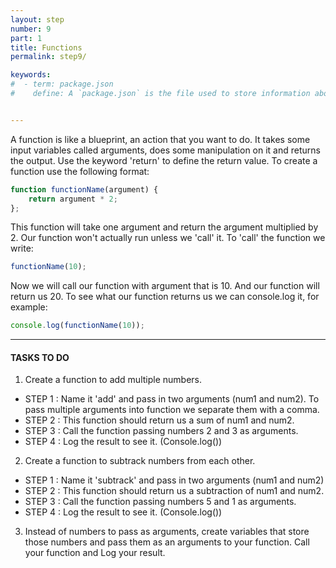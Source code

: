```yaml
---
layout: step
number: 9
part: 1
title: Functions
permalink: step9/

keywords:
#  - term: package.json
#    define: A `package.json` is the file used to store information about a Node.js project, such as its name and its dependencies. Read more [here](https://docs.npmjs.com/files/package.json).


---
```

A function is like a blueprint, an action that you want to do.
It takes some input variables called arguments, does some manipulation on
it and returns the output. Use the keyword 'return' to define the return value.
To create a function use the following format:

```javascript
function functionName(argument) {
    return argument * 2;
};
```

This function will take one argument and return the argument multiplied by 2.
Our function won't actually run unless we 'call' it.
To 'call' the function we write:
```javascript
functionName(10);
```

Now we will call our function with argument that is 10. And our function
will return us 20. To see what our function returns us we can console.log
it, for example:
```javascript
console.log(functionName(10));
```

----

#### TASKS TO DO
1. Create a function to add multiple numbers. 
 * STEP 1 : Name it 'add' and pass in two arguments (num1 and num2). To pass multiple arguments into function we separate them with a comma.
 * STEP 2 : This function should return us a sum of num1 and num2.
 * STEP 3 : Call the function passing numbers 2 and 3 as arguments.
 * STEP 4 : Log the result to see it. (Console.log())
2. Create a function to subtrack numbers from each other. 
 * STEP 1 : Name it 'subtrack' and pass in two arguments (num1 and num2)
 * STEP 2 : This function should return us a subtraction of num1 and num2.
 * STEP 3 : Call the function passing numbers 5 and 1 as arguments.
 * STEP 4 : Log the result to see it. (Console.log())
3. Instead of numbers to pass as arguments, create variables that store
those numbers and pass them as an arguments to your function. Call your function and Log your result.